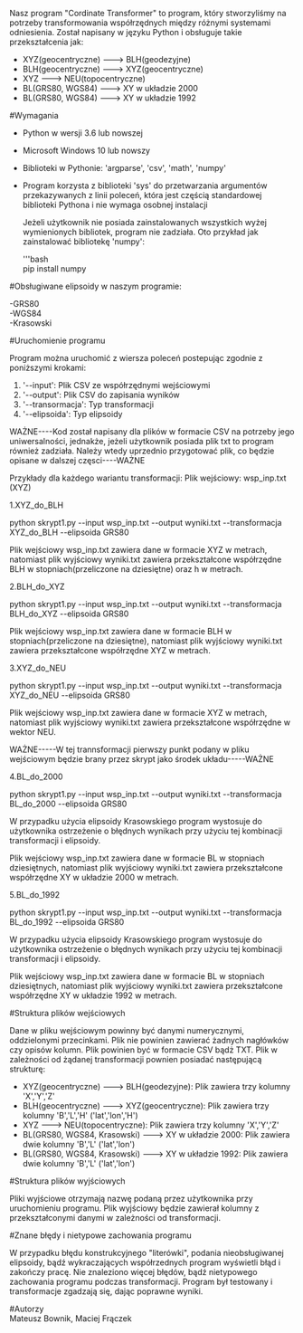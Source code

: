 
Nasz program "Cordinate Transformer" to program, który stworzyliśmy na potrzeby transformowania współrzędnych między różnymi systemami odniesienia.
Został napisany w języku Python i obsługuje takie przekształcenia jak:

- XYZ(geocentryczne) ---> BLH(geodezyjne)
- BLH(geocentryczne) ---> XYZ(geocentryczne)
- XYZ ---> NEU(topocentryczne)
- BL(GRS80, WGS84) ---> XY w układzie 2000
- BL(GRS80, WGS84) ---> XY w układzie 1992

#Wymagania 
- Python w wersji 3.6 lub nowszej
- Microsoft Windows 10 lub nowszy
- Biblioteki w Pythonie: 'argparse', 'csv', 'math', 'numpy'
- Program korzysta z biblioteki 'sys' do przetwarzania argumentów przekazywanych z linii poleceń, która jest częścią standardowej biblioteki Pythona i nie wymaga osobnej instalacji

  Jeżeli użytkownik nie posiada zainstalowanych wszystkich wyżej wymienionych bibliotek, program nie zadziała.
  Oto przykład jak zainstalować bibliotekę 'numpy':

  '''bash <br>
  pip install numpy
  
#Obsługiwane elipsoidy w naszym programie:

-GRS80 <br>
-WGS84 <br>
-Krasowski <br>

#Uruchomienie programu 

Program można uruchomić z wiersza poleceń postepując zgodnie z poniższymi krokami:

1. '--input': Plik CSV ze współrzędnymi wejściowymi
2. '--output': Plik CSV do zapisania wyników
3. '--transormacja': Typ transformacji
4. '--elipsoida': Typ elipsoidy
 
WAŻNE----Kod został napisany dla plików w formacie CSV na potrzeby  jego uniwersalności, jednakże, jeżeli użytkownik posiada plik txt to program również zadziała.
Należy wtedy uprzednio przygotować plik, co będzie opisane w dalszej częsci----WAŻNE

 Przykłady dla każdego wariantu transformacji:
 Plik wejściowy: wsp_inp.txt (XYZ)

1.XYZ_do_BLH

python skrypt1.py --input wsp_inp.txt --output wyniki.txt --transformacja XYZ_do_BLH --elipsoida GRS80

Plik wejściowy wsp_inp.txt zawiera dane w formacie XYZ w metrach, natomiast plik wyjściowy wyniki.txt zawiera przekształcone współrzędne BLH w stopniach(przeliczone na dziesiętne) oraz h w metrach.

2.BLH_do_XYZ

python skrypt1.py --input wsp_inp.txt --output wyniki.txt --transformacja BLH_do_XYZ --elipsoida GRS80

Plik wejściowy wsp_inp.txt zawiera dane w formacie BLH w stopniach(przeliczone na dziesiętne), natomiast plik wyjściowy wyniki.txt zawiera przekształcone współrzędne XYZ w metrach.

3.XYZ_do_NEU

python skrypt1.py --input wsp_inp.txt --output wyniki.txt --transformacja XYZ_do_NEU --elipsoida GRS80

Plik wejściowy wsp_inp.txt zawiera dane w formacie XYZ w metrach, natomiast plik wyjściowy wyniki.txt zawiera przekształcone współrzędne w wektor NEU.

WAŻNE-----W tej trannsformacji pierwszy punkt podany w pliku wejściowym będzie brany przez skrypt jako środek układu-----WAŻNE

4.BL_do_2000

python skrypt1.py --input wsp_inp.txt --output wyniki.txt --transformacja BL_do_2000 --elipsoida GRS80

W przypadku użycia elipsoidy Krasowskiego program wystosuje do użytkownika ostrzeżenie o błędnych wynikach przy użyciu tej kombinacji transformacji i elipsoidy.

Plik wejściowy wsp_inp.txt zawiera dane w formacie BL w stopniach dziesiętnych, natomiast plik wyjściowy wyniki.txt zawiera przekształcone współrzędne XY w układzie 2000 w metrach.

5.BL_do_1992

python skrypt1.py --input wsp_inp.txt --output wyniki.txt --transformacja BL_do_1992 --elipsoida GRS80

W przypadku użycia elipsoidy Krasowskiego program wystosuje do użytkownika ostrzeżenie o błędnych wynikach przy użyciu tej kombinacji transformacji i elipsoidy.

Plik wejściowy wsp_inp.txt zawiera dane w formacie BL w stopniach dziesiętnych, natomiast plik wyjściowy wyniki.txt zawiera przekształcone współrzędne XY w układzie 1992 w metrach.

#Struktura plików wejściowych

Dane w pliku wejściowym powinny być danymi numerycznymi, oddzielonymi przecinkami.
Plik nie powinien zawierać żadnych nagłówków czy opisów kolumn. 
Plik powinien być w formacie CSV bądż TXT.
Plik w zależności od żądanej transformacji pownien posiadać następującą strukturę:

- XYZ(geocentryczne) ---> BLH(geodezyjne): Plik zawiera trzy kolumny 'X','Y','Z'
- BLH(geocentryczne) ---> XYZ(geocentryczne): Plik zawiera trzy kolumny 'B','L','H' ('lat','lon','H')
- XYZ ---> NEU(topocentryczne):  Plik zawiera trzy kolumny 'X','Y','Z'
- BL(GRS80, WGS84, Krasowski) ---> XY w układzie 2000: Plik zawiera dwie kolumny 'B','L' ('lat','lon')
- BL(GRS80, WGS84, Krasowski) ---> XY w układzie 1992: Plik zawiera dwie kolumny 'B','L' ('lat','lon')

#Struktura plików wyjściowych

Pliki wyjściowe otrzymają nazwę podaną przez użytkownika przy uruchomieniu programu. 
Plik wyjściowy będzie zawierał kolumny z przekształconymi danymi w zależności od transformacji.

#Znane błędy i nietypowe zachowania programu 

W przypadku błędu konstrukcyjnego "literówki", podania nieobsługiwanej elipsoidy, bądź wykraczających współrzednych program wyświetli błąd i zakończy pracę.
Nie znaleziono więcej błędów, bądź nietypowego zachowania programu podczas transformacji. 
Program był testowany i transformacje zgadzają się, dając poprawne wyniki. 

#Autorzy <br>
Mateusz Bownik, Maciej Frączek 

 
 

 
  

  

